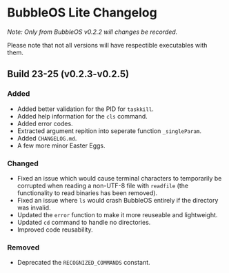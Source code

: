 # BubbleOS Lite Changelog

_Note: Only from BubbleOS v0.2.2 will changes be recorded._

Please note that not all versions will have respectible executables with them.

## Build 23-25 (v0.2.3-v0.2.5)

### Added

  - Added better validation for the PID for `taskkill`.
  - Added help information for the `cls` command.
  - Added error codes.
  - Extracted argument repition into seperate function `_singleParam`.
  - Added `CHANGELOG.md`.
  - A few more minor Easter Eggs.

### Changed

  - Fixed an issue which would cause terminal characters to temporarily be corrupted when reading a non-UTF-8 file with `readfile` (the functionality to read binaries has been removed).
  - Fixed an issue where `ls` would crash BubbleOS entirely if the directory was invalid.
  - Updated the `error` function to make it more reuseable and lightweight.
  - Updated `cd` command to handle no directories.
  - Improved code reusability.

### Removed

  - Deprecated the `RECOGNIZED_COMMANDS` constant.